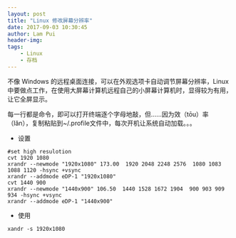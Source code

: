 ```yaml
---
layout: post
title: "Linux 修改屏幕分辨率"
date: 2017-09-03 10:30:45
author: Lam Pui
header-img: 
tags: 
    - Linux
    - 存档
---
```


不像 Windows 的远程桌面连接，可以在外观选项卡自动调节屏幕分辨率，Linux 中要做点工作，在使用大屏幕计算机远程自己的小屏幕计算机时，显得较为有用，让它全屏显示。

每一行都是命令，即可以打开终端逐个字母地敲，但……因为效（tōu）率（lǎn），复制粘贴到~/.profile文件中，每次开机让系统自动加载。。。

+ 设置

```clike
#set high resulotion
cvt 1920 1080
xrandr --newmode "1920x1080" 173.00  1920 2048 2248 2576  1080 1083 1088 1120 -hsync +vsync
xrandr --addmode eDP-1 "1920x1080"
cvt 1440 900
xrandr --newmode "1440x900" 106.50  1440 1528 1672 1904  900 903 909 934 -hsync +vsync
xrandr --addmode eDP-1 "1440x900"
```

+ 使用

```markup
xandr -s 1920x1080
```